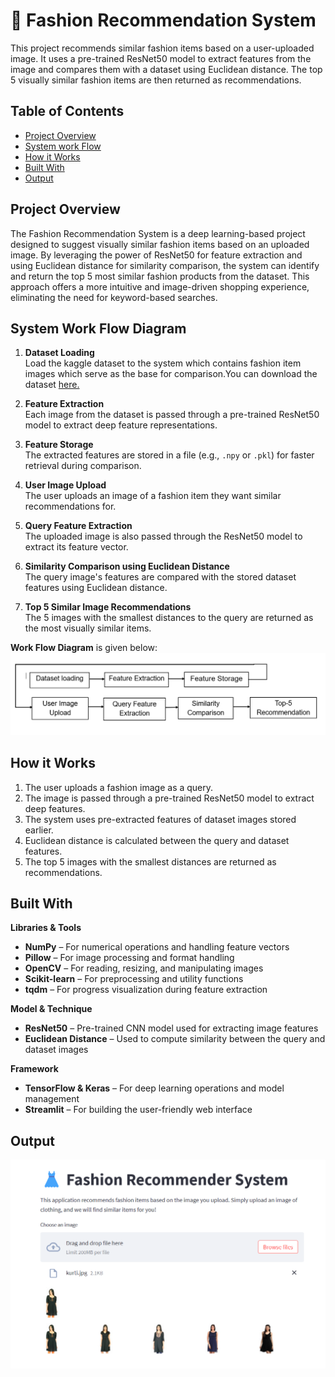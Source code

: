 # 👗 Fashion Recommendation System
This project recommends similar fashion items based on a user-uploaded image. It uses a pre-trained ResNet50 model to extract features from the image and compares them with a dataset using Euclidean distance. The top 5 visually similar fashion items are then returned as recommendations.
## Table of Contents

-  [Project Overview](#project-overview)  
-  [System work Flow](#system-work-flow-diagram)  
-  [How it Works](#how-it-works)  
-  [Built With](#built-with)
-  [Output](#output)
  
##  Project Overview

The Fashion Recommendation System is a deep learning-based project designed to suggest visually similar fashion items based on an uploaded image. By leveraging the power of ResNet50 for feature extraction and using Euclidean distance for similarity comparison, the system can identify and return the top 5 most similar fashion products from the dataset. This approach offers a more intuitive and image-driven shopping experience, eliminating the need for keyword-based searches.

## System Work Flow Diagram

1. **Dataset Loading**  
   Load the kaggle dataset to the system which contains fashion item images which serve as the base for comparison.You can download the dataset [here.](https://www.kaggle.com/datasets/paramaggarwal/fashion-product-images-small)

2. **Feature Extraction**  
   Each image from the dataset is passed through a pre-trained ResNet50 model to extract deep feature representations.

3. **Feature Storage**  
   The extracted features are stored in a file (e.g., `.npy` or `.pkl`) for faster retrieval during comparison.

4. **User Image Upload**  
   The user uploads an image of a fashion item they want similar recommendations for.

5. **Query Feature Extraction**  
   The uploaded image is also passed through the ResNet50 model to extract its feature vector.

6. **Similarity Comparison using Euclidean Distance**  
   The query image's features are compared with the stored dataset features using Euclidean distance.

7. **Top 5 Similar Image Recommendations**  
   The 5 images with the smallest distances to the query are returned as the most visually similar items.
   
**Work Flow Diagram** is given below:
![image alt](https://github.com/Sushree-ritu23/Fashion-Recommendation-System/blob/9bbc4be5544a96fdda975982ef871ed7d7645716/fashionrecommflow.png)

## How it Works
1. The user uploads a fashion image as a query.
2. The image is passed through a pre-trained ResNet50 model to extract deep features.
3. The system uses pre-extracted features of dataset images stored earlier.
4. Euclidean distance is calculated between the query and dataset features.
5. The top 5 images with the smallest distances are returned as recommendations.


##  Built With

**Libraries & Tools**  
- **NumPy** – For numerical operations and handling feature vectors  
- **Pillow** – For image processing and format handling  
- **OpenCV** – For reading, resizing, and manipulating images  
- **Scikit-learn** – For preprocessing and utility functions  
- **tqdm** – For progress visualization during feature extraction

**Model & Technique**  
- **ResNet50** – Pre-trained CNN model used for extracting image features  
- **Euclidean Distance** – Used to compute similarity between the query and dataset images

**Framework**  
- **TensorFlow & Keras** – For deep learning operations and model management  
- **Streamlit** – For building the user-friendly web interface

## Output
![image alt](https://github.com/Sushree-ritu23/Fashion-Recommendation-System/blob/main/fashionrecommoutputi.png)
